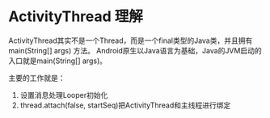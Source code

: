# ActivityThread 理解

ActivityThread其实不是一个Thread，而是一个final类型的Java类，并且拥有main(String[] args) 方法。
Android原生以Java语言为基础，Java的JVM启动的入口就是main(String[] args)。

主要的工作就是：

1. 设置消息处理Looper初始化
2. thread.attach(false, startSeq)把ActivityThread和主线程进行绑定
